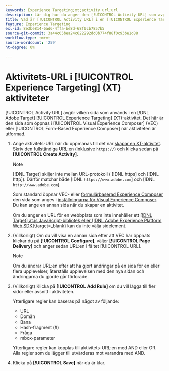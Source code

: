```yaml
---
keywords: Experience Targeting;xt;activity url;url
description: Lär dig hur du anger den [!UICONTROL Activity URL] som avgör vilken sida som ska användas i testet och som öppnas när [!UICONTROL Experience Targeting]-aktiviteten utformas med  [!DNL Adobe Target].
title: Vad är [!UICONTROL Activity URL] i en [!UICONTROL Experience Targeting] (XT) aktivitet?
feature: Experience Targeting
exl-id: 8e3be814-6ad6-4ffa-be8d-68f0cb7857b5
source-git-commit: 3a44c05bea24c622292dd0b774f88f0c93be1d88
workflow-type: tm+mt
source-wordcount: '259'
ht-degree: 0%

---
```


# Aktivitets-URL i [!UICONTROL Experience Targeting] (XT) aktiviteter

[!UICONTROL Activity URL] avgör vilken sida som används i en [!DNL Adobe Target] [!UICONTROL Experience Targeting] (XT)-aktivitet. Det här är den sida som öppnas i [!UICONTROL Visual Experience Composer] (VEC) eller [!UICONTROL Form-Based Experience Composer] när aktiviteten är utformad.

1. Ange aktivitets-URL när du uppmanas till det när [skapar en XT-aktivitet](/help/main/c-activities/t-experience-target/t-xt-create/xt-create.md). Skriv den fullständiga URL:en (inklusive `https://`) och klicka sedan på **[!UICONTROL Create Activity]**.

   >[!NOTE]
   >
   >[!DNL Target] skiljer inte mellan URL-protokoll ( [!DNL https] och [!DNL http]). Därför matchar både [!DNL `https://www.adobe.com`] och [!DNL `http://www.adobe.com`].
   >
   >Som standard öppnar VEC- eller [formulärbaserad Experience Composer](/help/main/c-experiences/form-experience-composer.md) den sida som anges i [inställningarna för Visual Experience Composer](/help/main/administrating-target/visual-experience-composer-set-up.md). Du kan ange en annan sida när du skapar en aktivitet.
   >
   >Om du anger en URL för en webbplats som inte innehåller ett [[!DNL Target]  at.js JavaScript-bibliotek eller  [!DNL Adobe Experience Platform Web SDK]](https://experienceleague.adobe.com/docs/target-dev/developer/client-side/overview.html){target=_blank} kan du inte välja sidelement.

1. (Villkorligt) Om du vill visa en annan sida efter att VEC har öppnats klickar du på **[!UICONTROL Configure]**, väljer **[!UICONTROL Page Delivery]** och anger sedan URL:en i fältet [!UICONTROL URL].

   >[!NOTE]
   >
   >Om du ändrar URL:en efter att ha gjort ändringar på en sida för en eller flera upplevelser, återställs upplevelsen med den nya sidan och ändringarna du gjorde går förlorade.

1. (Villkorligt) Klicka på **[!UICONTROL Add Rule]** om du vill lägga till fler sidor eller avsnitt i aktiviteten.

   Ytterligare regler kan baseras på något av följande:

   * URL
   * Domän
   * Bana
   * Hash-fragment (#)
   * Fråga
   * mbox-parameter

   Ytterligare regler kan kopplas till aktivitets-URL:en med AND eller OR. Alla regler som du lägger till utvärderas mot varandra med AND.

1. Klicka på **[!UICONTROL Save]** när du är klar.

